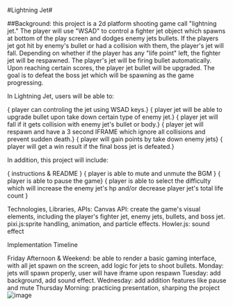 #Lightning Jet#

##Background: 
  this project is a 2d platform shooting game call "lightning jet." The player will use "WSAD" to control a fighter jet object which spawns at bottom of the play screen and dodges enemy jets bullets. If the players jet got hit by enemy's bullet or had a collision with them, the player's jet will fall. Depending on whether if the player has any "life point" left, the fighter jet will be respawned.
The player's jet will be firing bullet automatically. Upon reaching certain scores, the player jet bullet will be upgraded. The goal is to defeat the boss jet which will be spawning as the game progressing.

In  Lightning Jet, users will be able to:

{ player can controling the jet using WSAD keys.}
{ player jet will be able to upgrade bullet upon take down certain type of enemy jet.}
{ player jet will fall if it gets collision with enemy jet's bullet or body.}
{ player jet will respawn and have a 3 second IFRAME which ignore all collisions and prevent sudden death.}
{ player will gain points by take down enemy jets}
{ player will get a win result if the final boss jet is defeated.}

In addition, this project will include:

{ instructions & README }
{ player is able to mute and unmute the BGM }
{ player is able to pause the game}
{ player is able to select the difficulty which will increase the enemy jet's hp and/or decrease player jet's total life count }

Technologies, Libraries, APIs:
Canvas API: create the game's visual elements, including the player's fighter jet, enemy jets, bullets, and boss jet.
pixi.js:sprite handling, animation, and particle effects.
Howler.js: sound effect

Implementation Timeline

Friday Afternoon & Weekend: be able to render a basic gaming interface, with all jet spawn on the screen, add logic for jets to shoot bullets.
Monday: jets will spawn properly, user will have iframe upon respawn
Tuesday: add background, add sound effect.
Wednesday: add addition features like pause and mute
Thursday Morning: practicing presentation, sharping the project
![image](https://user-images.githubusercontent.com/48814249/236380683-dfb2144c-c565-4be4-b88d-21e89db0a1ea.png)
